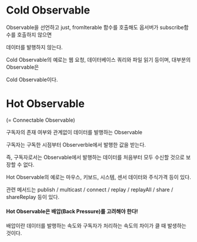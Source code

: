 # Cold Observable
  
  
  Observable을 선언하고 just, fromIterable 함수를 호출해도 옵서버가 subscribe함수를 호출하지 않으면
  
  데이터를 발행하지 않는다.
  
  Cold Observable의 예로는 웹 요청, 데이터베이스 쿼리와 파일 읽기 등이며, 대부분의 Observable은
  
  Cold Observable이다. 
  
  
# Hot Observable
  
  
  (= Connectable Observable)
  
  구독자의 존재 여부와 관계없이 데이터를 발행하는 Observable
  
  구독자는 구독한 시점부터 Observerble에서 발행한 값을 받는다.  
  
  즉, 구독자로서는 Observable에서 발행하는 데이터를 처음부터 모두 수신할 것으로 보장할 수 없다.
  
  Hot Observable의 예로는 마우스, 키보드, 시스템, 센서 데이터와 주식가격 등이 있다.
  
  관련 메서드는 publish / multicast / connect / replay / replayAll / share / shareReplay 등이 있다.  
   
  #### Hot Observable은 **배압**(Back Pressure)를 고려해야 한다!
  
  배압이란 데이터를 발행하는 속도와 구독자가 처리하는 속도의 차이가 클 때 발생하는 것이다.
